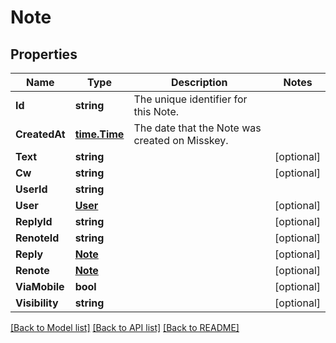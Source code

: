 # Note

## Properties

Name | Type | Description | Notes
------------ | ------------- | ------------- | -------------
**Id** | **string** | The unique identifier for this Note. | 
**CreatedAt** | [**time.Time**](time.Time.md) | The date that the Note was created on Misskey. | 
**Text** | **string** |  | [optional] 
**Cw** | **string** |  | [optional] 
**UserId** | **string** |  | 
**User** | [**User**](User.md) |  | [optional] 
**ReplyId** | **string** |  | [optional] 
**RenoteId** | **string** |  | [optional] 
**Reply** | [**Note**](Note.md) |  | [optional] 
**Renote** | [**Note**](Note.md) |  | [optional] 
**ViaMobile** | **bool** |  | [optional] 
**Visibility** | **string** |  | [optional] 

[[Back to Model list]](../README.md#documentation-for-models) [[Back to API list]](../README.md#documentation-for-api-endpoints) [[Back to README]](../README.md)


